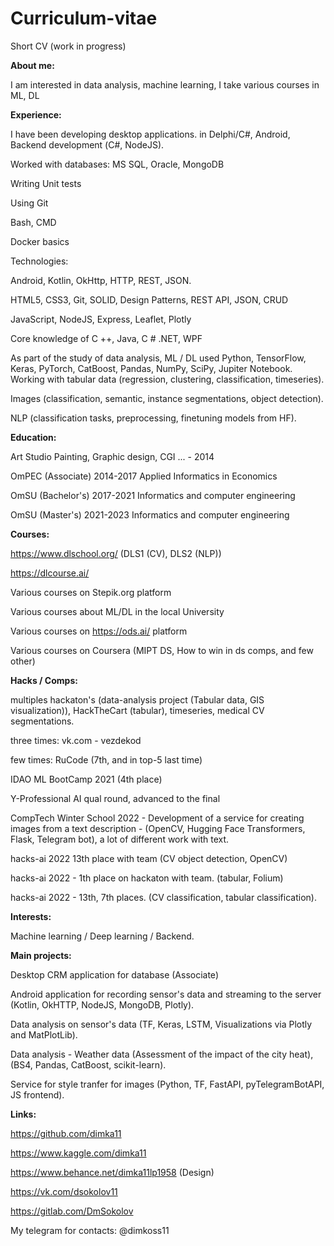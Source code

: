# Curriculum-vitae
Short CV (work in progress)

**About me:**

I am interested in data analysis, machine learning, I take various courses in ML, DL

**Experience:**


I have been developing desktop applications.
in Delphi/C#, Android, Backend development (С#, NodeJS).

Worked with databases: MS SQL, Oracle, MongoDB

Writing Unit tests

Using Git

Bash, CMD

Docker basics

Technologies:

Android, Kotlin, OkHttp, HTTP, REST, JSON.

HTML5, CSS3, Git, SOLID, Design Patterns, REST API, JSON, CRUD

JavaScript, NodeJS, Express, Leaflet, Plotly

Core knowledge of C ++, Java, C # .NET, WPF

As part of the study of data analysis, ML / DL used Python, TensorFlow, Keras, PyTorch, CatBoost, Pandas, NumPy, SciPy, Jupiter Notebook.
Working with tabular data (regression, clustering, classification, timeseries).

Images (classification, semantic, instance segmentations, object detection).

NLP (classification tasks, preprocessing, finetuning models from HF).

**Education:**

Art Studio Painting, Graphic design, CGI ... - 2014

OmPEC (Associate) 2014-2017 Applied Informatics in Economics

OmSU (Bachelor's) 2017-2021 Informatics and computer engineering

OmSU (Master's)  2021-2023 Informatics and computer engineering

**Courses:**

https://www.dlschool.org/ (DLS1 (CV), DLS2 (NLP))

https://dlcourse.ai/

Various courses on Stepik.org platform

Various courses about ML/DL in the local University

Various courses on https://ods.ai/ platform

Various courses on Coursera (MIPT DS, How to win in ds comps, and few other)

**Hacks / Comps:**

multiples hackaton's (data-analysis project (Tabular data, GIS visualization)), HackTheCart (tabular), timeseries, medical CV segmentations.

three times: vk.com - vezdekod

few times: RuCode (7th, and in top-5 last time)

IDAO ML BootCamp 2021 (4th place)

Y-Professional AI qual round, advanced to the final

CompTech Winter School 2022 - Development of a service for creating images from a text description -  (OpenCV, Hugging Face Transformers, Flask, Telegram bot), a lot of different work with text.

hacks-ai 2022 13th place with team (CV object detection, OpenCV)

hacks-ai 2022 - 1th place on hackaton with team. (tabular, Folium)

hacks-ai 2022 - 13th, 7th places. (CV classification, tabular classification).



**Interests:**

Machine learning / Deep learning / Backend.

**Main projects:**

Desktop CRM application for database (Associate)

Android application for recording sensor's data and streaming to the server (Kotlin, OkHTTP, NodeJS, MongoDB, Plotly).

Data analysis on sensor's data (TF, Keras, LSTM, Visualizations via Plotly and MatPlotLib).

Data analysis - Weather data (Assessment of the impact of the city heat), (BS4, Pandas, CatBoost, scikit-learn).

Service for style tranfer for images (Python, TF, FastAPI, pyTelegramBotAPI, JS frontend).


**Links:**

https://github.com/dimka11

https://www.kaggle.com/dimka11

https://www.behance.net/dimka11lp1958 (Design)

https://vk.com/dsokolov11

https://gitlab.com/DmSokolov


My telegram for contacts:  @dimkoss11
